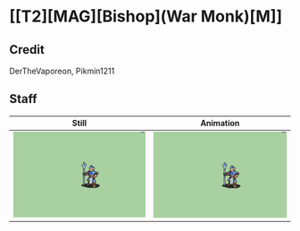 # [\[T2\]\[MAG\]\[Bishop\]\(War Monk\)\[M\]]

## Credit

DerTheVaporeon, Pikmin1211
	
## Staff

| Still | Animation |
| :---: | :-------: |
| ![Staff still](./Staff_000.png) | ![Staff animation](./Staff.gif) |
